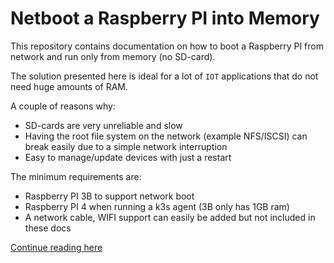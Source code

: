 # Netboot a Raspberry PI into Memory

This repository contains documentation on how to boot a Raspberry PI from network and run only from memory (no SD-card).  

The solution presented here is ideal for a lot of `IOT` applications that do not need huge amounts of RAM.  

A couple of reasons why:

- SD-cards are very unreliable and slow
- Having the root file system on the network (example NFS/ISCSI) can break easily due to a simple network interruption
- Easy to manage/update devices with just a restart

The minimum requirements are:

- Raspberry PI 3B to support network boot
- Raspberry PI 4 when running a k3s agent (3B only has 1GB ram)
- A network cable, WIFI support can easily be added but not included in these docs

[Continue reading here](./docs/01_index.md)
